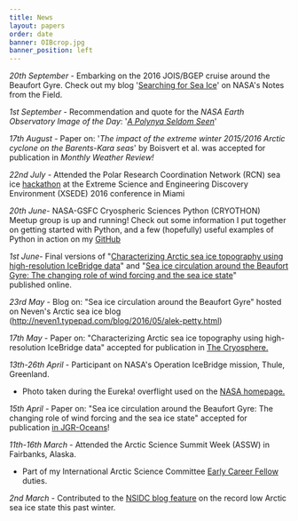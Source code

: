 ```yaml
---
title: News
layout: papers
order: date
banner: OIBcrop.jpg
banner_position: left
---
```



<em>20th September - </em>Embarking on the 2016 JOIS/BGEP cruise around the Beaufort Gyre. Check out my blog '<a href="http://earthobservatory.nasa.gov/blogs/fromthefield/category/beaufort-gyre-exploration/" target="_blank">Searching for Sea Ice</a>' on NASA's Notes from the Field.

<em>1st September - </em>Recommendation and quote for the <em>NASA Earth Observatory Image of the Day</em>: '<em><a href="http://earthobservatory.nasa.gov/IOTD/view.php?id=88656" target="_blank">A Polynya Seldom Seen</a></em>'

<em>17th August - </em>Paper on: '<em>The impact of the extreme winter 2015/2016 Arctic cyclone on the Barents-Kara seas</em>' by Boisvert et al. was accepted for publication in <em>Monthly Weather Review!</em>

<em>22nd July - </em>Attended the Polar Research Coordination Network (RCN) sea ice <a href="http://polar.crc.nd.edu/images/PolarRCN_XSEDE16_flyer.pdf" target="_blank">hackathon</a> at the Extreme Science and Engineering Discovery Environment (XSEDE) 2016 conference in Miami

<em>20th June</em>- NASA-GSFC Cryospheric Sciences Python (CRYOTHON) Meetup group is up and running! Check out some information I put together on getting started with Python, and a few (hopefully) useful examples of Python in action on my <a href="https://github.com/akpetty/cryoscripts" target="_blank">GitHub</a>

<em>1st June</em>- Final versions of "<a href="http://www.the-cryosphere.net/10/1161/2016/tc-10-1161-2016.html" target="_blank">Characterizing Arctic sea ice topography using high-resolution IceBridge data</a>" and "<a href="http://onlinelibrary.wiley.com/doi/10.1002/2015JC010903/full" target="_blank">Sea ice circulation around the Beaufort Gyre: The changing role of wind forcing and the sea ice state</a>" published online.

<em>23rd May</em> - Blog on: "Sea ice circulation around the Beaufort Gyre" hosted on Neven's Arctic sea ice blog (http://neven1.typepad.com/blog/2016/05/alek-petty.html)

<em>17th May</em> - Paper on: "Characterizing Arctic sea ice topography using high-resolution IceBridge data" accepted for publication in <a href="http://www.the-cryosphere-discuss.net/tc-2015-199/" target="_blank">The Cryosphere.</a>

<em>13th-26th April</em> - Participant on NASA's Operation IceBridge mission, Thule, Greenland.
- Photo taken during the Eureka! overflight used on the <a href="https://www.nasa.gov/feature/goddard/2016/icebridge-begins-eighth-year-of-arctic-flights" target="_blank">NASA homepage.</a>

<em>15th April</em> - Paper on: "Sea ice circulation around the Beaufort Gyre: The changing role of wind forcing and the sea ice state" accepted for publication <a href="http://onlinelibrary.wiley.com/doi/10.1002/2015JC010903/full">in JGR-Oceans</a>!

<em>11th-16th March</em> - Attended the Arctic Science Summit Week (ASSW) in Fairbanks, Alaska.
- Part of my International Arctic Science Committee <a href="http://iasc.info/outreach/news-archive/263-iasc-fellows-2016-2017" target="_blank">Early Career Fellow</a> duties.

<em>2nd March</em> - Contributed to the <a href="https://nsidc.org/arcticseaicenews/2016/03/february-continues-streak-of-record-low-arctic-sea-ice-extent/">NSIDC blog feature</a> on the record low Arctic sea ice state this past winter.

